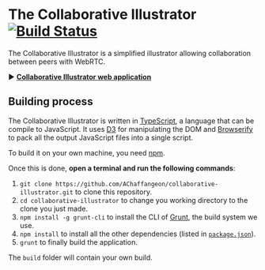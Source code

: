 # The Collaborative Illustrator [![Build Status](https://travis-ci.com/AChaffangeon/collaborative-illustrator.svg?branch=master)](https://travis-ci.com/AChaffangeon/collaborative-illustrator)

The Collaborative Illustrator is a simplified illustrator allowing collaboration between peers with WebRTC.

▶️ [**Collaborative Illustrator web application**](https://https://achaffangeon.github.io/collaborative-illustrator/)

## Building process
The Collaborative Illustrator is written in [TypeScript](https://www.TypeScriptlang.org/), a language that can be compile to JavaScript. It uses [D3](https://d3js.org/) for manipulating the DOM and [Browserify](http://browserify.org/) to pack all the output JavaScript files into a single script.

To build it on your own machine, you need [npm](https://www.npmjs.com/).

Once this is done, **open a terminal and run the following commands**:
1. `git clone https://github.com/AChaffangeon/collaborative-illustrator.git` to clone this repository.
2. `cd collaborative-illustrator` to change you working directory to the clone you just made.
3. `npm install -g grunt-cli` to install the CLI of [Grunt](https://gruntjs.com/), the build system we use.
3. `npm install` to install all the other dependencies (listed in [`package.json`](package.json)).
4. `grunt` to finally build the application.

The `build` folder will contain your own build.
